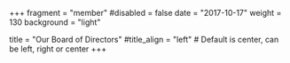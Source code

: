 +++
fragment = "member"
#disabled = false
date = "2017-10-17"
weight = 130
background = "light"

title = "Our Board of Directors"
#title_align = "left" # Default is center, can be left, right or center
+++
